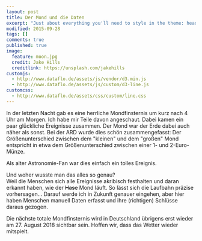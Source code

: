 ```yaml
---
layout: post
title: Der Mond und die Daten
excerpt: "Just about everything you'll need to style in the theme: headings, paragraphs, blockquotes, tables, code blocks, and more."
modified: 2015-09-28
tags: []
comments: true
published: true
image:
  feature: moon.jpg
  credit: Jake Hills
  creditlink: https://unsplash.com/jakehills
customjs:
  - http://www.dataflo.de/assets/js/vendor/d3.min.js
  - http://www.dataflo.de/assets/js/custom/d3-line.js
customcss:
  - http://www.dataflo.de/assets/css/custom/line.css
---
```


In der letzten Nacht gab es eine herrliche Mondfinsternis um kurz nach 4 Uhr am Morgen. Ich habe mir Teile davon angeschaut. Dabei kamen ein paar glückliche Ereignisse zusammen. Der Mond war der Erde dabei auch näher als sonst. Bei der ARD wurde dies schön zusammengefasst: Der Größenunterschied zwischen dem "kleinen" und dem "großen" Mond entspricht in etwa dem Größenunterschied zwischen einer 1- und 2-Euro-Münze.

Als alter Astronomie-Fan war dies einfach ein tolles Ereignis.

Und woher wusste man das alles so genau?  
Weil die Menschen sich alle Ereignisse akribisch festhalten und daran erkannt haben, wie der ~~Hase~~ Mond läuft. So lässt sich die Laufbahn präzise vorhersagen... Darauf werde ich in Zukunft genauer eingehen, aber hier haben Menschen manuell Daten erfasst und ihre (richtigen) Schlüsse daraus gezogen.

Die nächste totale Mondfinsternis wird in Deutschland übrigens erst wieder am 27. August 2018 sichtbar sein. Hoffen wir, dass das Wetter wieder mitspielt.
